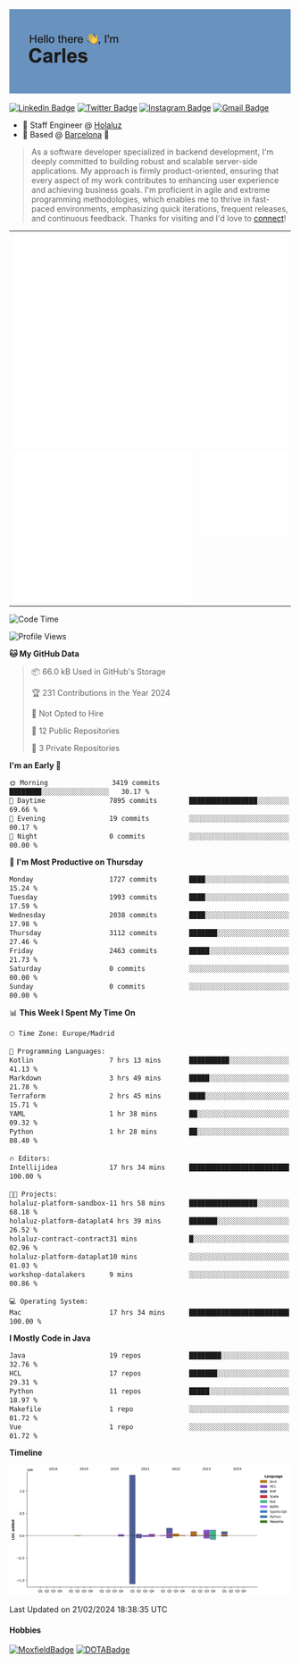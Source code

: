 <img src="header.png" alt="header">

[![Linkedin Badge](https://img.shields.io/badge/-cdespona-blue?style=flat&logo=Linkedin&logoColor=white&link=https://www.linkedin.com/in/carles-david-espona-casas-56219b11/)](https://www.linkedin.com/in/carles-david-espona-casas-56219b11/)
[![Twitter Badge](https://img.shields.io/badge/-@__cdespona-1ca0f1?style=flat&labelColor=1ca0f1&logo=twitter&logoColor=white&link=https://twitter.com/CDEspona)](https://twitter.com/CDEspona)
[![Instagram Badge](https://img.shields.io/badge/-@__cdespona-purple?style=flat&logo=instagram&logoColor=white&link=https://www.instagram.com/cdespona/)](https://www.instagram.com/cdespona/)
[![Gmail Badge](https://img.shields.io/badge/-cdespona-c14438?style=flat&logo=Gmail&logoColor=white&link=mailto:cdespona@gmail.com)](mailto:cdespona@gmail.com)

* 🔭 Staff Engineer @ [Holaluz](https://holaluz.com)
* 🏡 Based @ [Barcelona](https://www.google.es/maps/place/Barcelona) 💜

> As a software developer specialized in backend development, I'm deeply committed to building robust and scalable server-side applications. My approach is firmly product-oriented, ensuring that every aspect of my work contributes to enhancing user experience and achieving business goals. I'm proficient in agile and extreme programming methodologies, which enables me to thrive in fast-paced environments, emphasizing quick iterations, frequent releases, and continuous feedback. Thanks for visiting and I'd love to [connect](https://www.linkedin.com/in/carles-david-espona-casas-56219b11/)!

<table style="border-collapse: collapse; border: none;"> 
  <tbody>
  <tr style="border: none;">
    <td colspan="2" style="border: none; vertical-align: top;">
      <img src="summary.svg" alt="summary">
      <img src="activity-community.svg" alt="act-comm">
      <img src="repositories.svg" alt="repo">
    </td>
  </tr>
  <tr>
    <td style="border: none; vertical-align: top;">
      <img src="metrics.plugin.isocalendar.fullyear.svg" alt="calendar">
      <img src="topics.svg" alt="topics">
    </td>
    <td style="border: none; vertical-align: top;">
      <img src="achievements.svg" alt="achievements">
    </td>
  </tr>
  </tbody>
</table>

<!--START_SECTION:waka-->
![Code Time](http://img.shields.io/badge/Code%20Time-46%20hrs%2043%20mins-blue)

![Profile Views](http://img.shields.io/badge/Profile%20Views-0-blue)

**🐱 My GitHub Data** 

> 📦 66.0 kB Used in GitHub's Storage 
 > 
> 🏆 231 Contributions in the Year 2024
 > 
> 🚫 Not Opted to Hire
 > 
> 📜 12 Public Repositories 
 > 
> 🔑 3 Private Repositories 
 > 
**I'm an Early 🐤** 

```text
🌞 Morning                3419 commits        ████████░░░░░░░░░░░░░░░░░   30.17 % 
🌆 Daytime                7895 commits        █████████████████░░░░░░░░   69.66 % 
🌃 Evening                19 commits          ░░░░░░░░░░░░░░░░░░░░░░░░░   00.17 % 
🌙 Night                  0 commits           ░░░░░░░░░░░░░░░░░░░░░░░░░   00.00 % 
```
📅 **I'm Most Productive on Thursday** 

```text
Monday                   1727 commits        ████░░░░░░░░░░░░░░░░░░░░░   15.24 % 
Tuesday                  1993 commits        ████░░░░░░░░░░░░░░░░░░░░░   17.59 % 
Wednesday                2038 commits        ████░░░░░░░░░░░░░░░░░░░░░   17.98 % 
Thursday                 3112 commits        ███████░░░░░░░░░░░░░░░░░░   27.46 % 
Friday                   2463 commits        █████░░░░░░░░░░░░░░░░░░░░   21.73 % 
Saturday                 0 commits           ░░░░░░░░░░░░░░░░░░░░░░░░░   00.00 % 
Sunday                   0 commits           ░░░░░░░░░░░░░░░░░░░░░░░░░   00.00 % 
```


📊 **This Week I Spent My Time On** 

```text
🕑︎ Time Zone: Europe/Madrid

💬 Programming Languages: 
Kotlin                   7 hrs 13 mins       ██████████░░░░░░░░░░░░░░░   41.13 % 
Markdown                 3 hrs 49 mins       █████░░░░░░░░░░░░░░░░░░░░   21.78 % 
Terraform                2 hrs 45 mins       ████░░░░░░░░░░░░░░░░░░░░░   15.71 % 
YAML                     1 hr 38 mins        ██░░░░░░░░░░░░░░░░░░░░░░░   09.32 % 
Python                   1 hr 28 mins        ██░░░░░░░░░░░░░░░░░░░░░░░   08.40 % 

🔥 Editors: 
Intellijidea             17 hrs 34 mins      █████████████████████████   100.00 % 

🐱‍💻 Projects: 
holaluz-platform-sandbox-11 hrs 58 mins      █████████████████░░░░░░░░   68.18 % 
holaluz-platform-dataplat4 hrs 39 mins       ███████░░░░░░░░░░░░░░░░░░   26.52 % 
holaluz-contract-contract31 mins             █░░░░░░░░░░░░░░░░░░░░░░░░   02.96 % 
holaluz-platform-dataplat10 mins             ░░░░░░░░░░░░░░░░░░░░░░░░░   01.03 % 
workshop-datalakers      9 mins              ░░░░░░░░░░░░░░░░░░░░░░░░░   00.86 % 

💻 Operating System: 
Mac                      17 hrs 34 mins      █████████████████████████   100.00 % 
```

**I Mostly Code in Java** 

```text
Java                     19 repos            ████████░░░░░░░░░░░░░░░░░   32.76 % 
HCL                      17 repos            ███████░░░░░░░░░░░░░░░░░░   29.31 % 
Python                   11 repos            █████░░░░░░░░░░░░░░░░░░░░   18.97 % 
Makefile                 1 repo              ░░░░░░░░░░░░░░░░░░░░░░░░░   01.72 % 
Vue                      1 repo              ░░░░░░░░░░░░░░░░░░░░░░░░░   01.72 % 
```



**Timeline**

![Lines of Code chart](https://raw.githubusercontent.com/cdespona/cdespona/main/assets/bar_graph.png)


 Last Updated on 21/02/2024 18:38:35 UTC
<!--END_SECTION:waka-->

#### Hobbies
[![MoxfieldBadge](https://img.shields.io/badge/MTG%20Commander-Cdespona-8A2BE2)](https://www.moxfield.com/users/Cdespona)
[![DOTABadge](https://img.shields.io/badge/DOTA2-GRV-red)](https://es.dotabuff.com/players/63807915)
